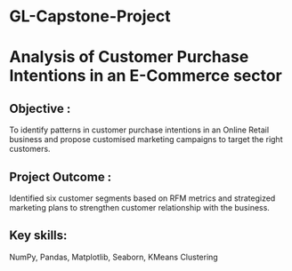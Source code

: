 # GL-Capstone-Project


# Analysis of Customer Purchase Intentions in an E-Commerce sector


## Objective : 

To identify patterns in customer purchase intentions in an Online Retail business and propose customised marketing campaigns to target the right customers.


## Project Outcome : 

Identified six customer segments based on RFM metrics and strategized marketing plans to strengthen customer relationship with the business.

## Key skills: 
NumPy, Pandas, Matplotlib, Seaborn, KMeans Clustering
